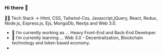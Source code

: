 ### Hi there 👋

🧑‍💻 Tech Stack -> Html, CSS, Tailwind-Css, Javascript,jQuery, React, Redux, Node.js, Express.js, Ejs, MongoDb, Nextjs and Web 3.0. 
- 🔭 I’m currently working as ... Heavy Front-End and Back-End Developer. 
- 🌱 I’m currently learning ... Web 3.0 - Decentralization, Blockchain technology and token based economy.
- 
<!--
**Danishmalik1997/Danishmalik1997** is a ✨ _special_ ✨ repository because its `README.md` (this file) appears on your GitHub profile.

Here are some ideas to get you started:

- 🔭 I’m currently working on ...
- 🌱 I’m currently learning ... Web 3.0 - Decentralization, Blockchain technology and token based economy. 
- 👯 I’m looking to collaborate on ...
- 🤔 I’m looking for help with ...
- 💬 Ask me about ...
- 📫 How to reach me: ...
- 😄 Pronouns: ...
- ⚡ Fun fact: ...
-->
